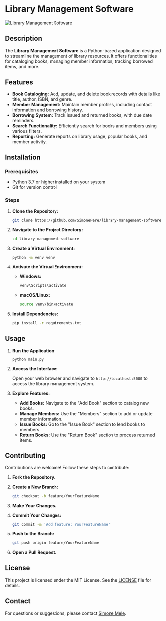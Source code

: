 # Library Management Software

![Library Management Software](https://img.shields.io/badge/Library%20Management-Python-blue)

## Description

The **Library Management Software** is a Python-based application designed to streamline the management of library resources. It offers functionalities for cataloging books, managing member information, tracking borrowed items, and more.

## Features

- **Book Cataloging:** Add, update, and delete book records with details like title, author, ISBN, and genre.
- **Member Management:** Maintain member profiles, including contact information and borrowing history.
- **Borrowing System:** Track issued and returned books, with due date reminders.
- **Search Functionality:** Efficiently search for books and members using various filters.
- **Reporting:** Generate reports on library usage, popular books, and member activity.

## Installation

### Prerequisites

- Python 3.7 or higher installed on your system
- Git for version control

### Steps

1. **Clone the Repository:**

   ```bash
   git clone https://github.com/SimonePere/library-management-software.git
   ```

2. **Navigate to the Project Directory:**

   ```bash
   cd library-management-software
   ```

3. **Create a Virtual Environment:**

   ```bash
   python -m venv venv
   ```

4. **Activate the Virtual Environment:**

   - **Windows:**
     ```bash
     venv\Scripts\activate
     ```
   - **macOS/Linux:**
     ```bash
     source venv/bin/activate
     ```

5. **Install Dependencies:**

   ```bash
   pip install -r requirements.txt
   ```

## Usage

1. **Run the Application:**

   ```bash
   python main.py
   ```

2. **Access the Interface:**

   Open your web browser and navigate to `http://localhost:5000` to access the library management system.

3. **Explore Features:**

   - **Add Books:** Navigate to the "Add Book" section to catalog new books.
   - **Manage Members:** Use the "Members" section to add or update member information.
   - **Issue Books:** Go to the "Issue Book" section to lend books to members.
   - **Return Books:** Use the "Return Book" section to process returned items.

## Contributing

Contributions are welcome! Follow these steps to contribute:

1. **Fork the Repository.**
2. **Create a New Branch:**

   ```bash
   git checkout -b feature/YourFeatureName
   ```

3. **Make Your Changes.**
4. **Commit Your Changes:**

   ```bash
   git commit -m 'Add feature: YourFeatureName'
   ```

5. **Push to the Branch:**

   ```bash
   git push origin feature/YourFeatureName
   ```

6. **Open a Pull Request.**

## License

This project is licensed under the MIT License. See the [LICENSE](LICENSE) file for details.

## Contact

For questions or suggestions, please contact [Simone Mele](https://simone-mele-portfolio.web.app/).

